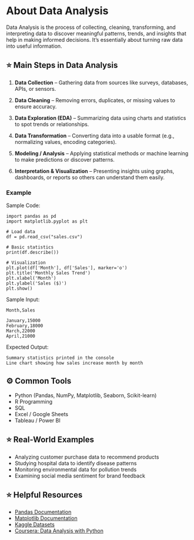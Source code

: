 # About Data Analysis

Data Analysis is the process of collecting, cleaning, transforming, and interpreting data to discover meaningful patterns, trends, and insights that help in making informed decisions.
It’s essentially about turning raw data into useful information.

## ⭐️ Main Steps in Data Analysis

1. **Data Collection** – Gathering data from sources like surveys, databases, APIs, or sensors.

2. **Data Cleaning** – Removing errors, duplicates, or missing values to ensure accuracy.

3. **Data Exploration (EDA)** – Summarizing data using charts and statistics to spot trends or relationships.

4. **Data Transformation** – Converting data into a usable format (e.g., normalizing values, encoding categories).

5. **Modeling / Analysis** – Applying statistical methods or machine learning to make predictions or discover patterns.

6. **Interpretation & Visualization** – Presenting insights using graphs, dashboards, or reports so others can understand them easily.

### Example

Sample Code: 

```
import pandas as pd
import matplotlib.pyplot as plt

# Load data
df = pd.read_csv("sales.csv")

# Basic statistics
print(df.describe())

# Visualization
plt.plot(df['Month'], df['Sales'], marker='o')
plt.title('Monthly Sales Trend')
plt.xlabel('Month')
plt.ylabel('Sales ($)')
plt.show()
```

Sample Input:

```
Month,Sales

January,15000
February,18000
March,22000
April,21000
```

Expected Output:

```
Summary statistics printed in the console
Line chart showing how sales increase month by month
```

## ⚙️ Common Tools

- Python (Pandas, NumPy, Matplotlib, Seaborn, Scikit-learn)
- R Programming
- SQL
- Excel / Google Sheets
- Tableau / Power BI

## ⭐️ Real-World Examples

- Analyzing customer purchase data to recommend products
- Studying hospital data to identify disease patterns
- Monitoring environmental data for pollution trends
- Examining social media sentiment for brand feedback

## ⭐️ Helpful Resources

- [Pandas Documentation](https://pandas.pydata.org/docs/user_guide/index.html)
- [Matplotlib Documentation](https://matplotlib.org/stable/index.html)
- [Kaggle Datasets](https://www.kaggle.com/datasets)
- [Coursera: Data Analysis with Python](https://www.coursera.org/learn/data-analysis-with-python)
